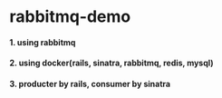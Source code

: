 
# rabbitmq-demo

#### 1. using rabbitmq
#### 2. using docker(rails, sinatra, rabbitmq, redis, mysql)
#### 3. producter by rails, consumer by sinatra